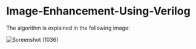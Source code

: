 # Image-Enhancement-Using-Verilog

The algorithm is explained in the following image:

![Screenshot (1036)](https://user-images.githubusercontent.com/75036632/197570107-d9abf4eb-b876-4ec3-bf75-667c6f216b1e.png)


